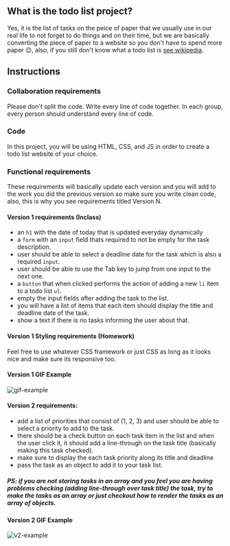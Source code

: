 ## What is the todo list project?

Yes, it is the list of tasks on the peice of paper that we usually use in our real life to not forget to do things and on their time, but we are basically converting the piece of paper to a website so you don't have to spend more paper 😉, also, if you still don't know what a todo list is [see wikipedia](https://en.wiktionary.org/wiki/to-do_list).

## Instructions

### Collaboration requirements

Please don't split the code. Write every line of code together. In each group, every person should understand every line of code.

### Code

In this project, you will be using HTML, CSS, and JS in order to create a todo list website of your choice.

### Functional requirements

These requirements will basically update each version and you will add to the work you did the previous version so make sure you write clean code, also, this is why you see requirements titled Version N.

#### Version 1 requirements (Inclass)

- an `h1` with the date of today that is updated everyday dynamically
- a `form` with an `input` field thats required to not be empty for the task description.
- user should be able to select a deadline date for the task which is also a required `input`.
- user should be able to use the Tab key to jump from one input to the next one.
- a `button` that when clicked performs the action of adding a new `li` item to a todo list `ul`.
- empty the input fields after adding the task to the list.
- you will have a list of items that each item should display the title and deadline date of the task.
- show a text if there is no tasks informing the user about that.

#### Version 1 Styling requirements (Homework)

Feel free to use whatever CSS framework or just CSS as long as it looks nice and make sure its responsive too.

#### Version 1 GIF Example

![gif-example](https://raw.githubusercontent.com/ReCoded-Org/iq-bootcamp-todolist-students/master/Example.gif)

#### Version 2 requirements:

- add a list of priorities that consist of (1, 2, 3) and user should be able to select a priority to add to the task.
- there should be a check button on each task item in the list and when the user click it, it should add a line-through on the task title (basically making this task checked).
- make sure to display the each task priority along its title and deadline
- pass the task as an object to add it to your task list.

##### PS: if you are not storing tasks in an array and you feel you are having problems checking (adding line-through over task title) the task, try to make the tasks as an array or just checkout how to render the tasks as an array of objects.

#### Version 2 GIF Example

![v2-example](https://i.imgur.com/8olRBfh.gif)
